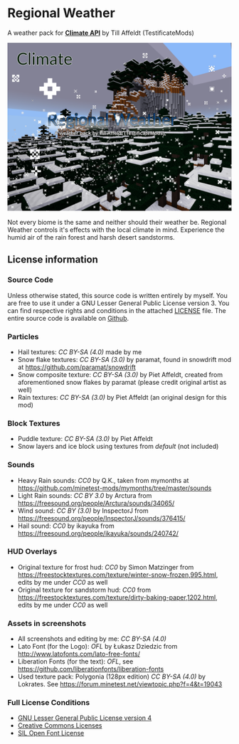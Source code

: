 # Regional Weather
A weather pack for [__Climate API__](https://github.com/t-affeldt/climate_api) by Till Affeldt (TestificateMods)

![](https://raw.githubusercontent.com/t-affeldt/regional_weather/master/screenshot.png)

Not every biome is the same and neither should their weather be.
Regional Weather controls it's effects with the local climate in mind.
Experience the humid air of the rain forest and harsh desert sandstorms.

## License information
### Source Code
Unless otherwise stated, this source code is written entirely by myself.
You are free to use it under a GNU Lesser General Public License version 3.
You can find respective rights and conditions in the attached [LICENSE](https://github.com/t-affeldt/regional_weather/blob/master/LICENSE.md) file.
The entire source code is available on [Github](https://github.com/t-affeldt/regional_weather).

### Particles
- Hail textures: *CC BY-SA (4.0)* made by me
- Snow flake textures: *CC BY-SA (3.0)* by paramat, found in snowdrift mod at https://github.com/paramat/snowdrift
- Snow composite texture: *CC BY-SA (3.0)* by Piet Affeldt, created from aforementioned snow flakes by paramat (please credit original artist as well)
- Rain textures: *CC BY-SA (3.0)* by Piet Affeldt (an original design for this mod)

### Block Textures
- Puddle texture: *CC BY-SA (3.0)* by Piet Affeldt
- Snow layers and ice block using textures from *default* (not included)

### Sounds
- Heavy Rain sounds: *CC0* by Q.K., taken from mymonths at https://github.com/minetest-mods/mymonths/tree/master/sounds
- Light Rain sounds: *CC BY 3.0* by Arctura from https://freesound.org/people/Arctura/sounds/34065/
- Wind sound: *CC BY (3.0)* by InspectorJ from https://freesound.org/people/InspectorJ/sounds/376415/
- Hail sound: *CC0* by ikayuka from https://freesound.org/people/ikayuka/sounds/240742/

### HUD Overlays
- Original texture for frost hud: *CC0* by Simon Matzinger from https://freestocktextures.com/texture/winter-snow-frozen,995.html, edits by me under *CC0* as well
- Original texture for sandstorm hud: *CC0* from https://freestocktextures.com/texture/dirty-baking-paper,1202.html, edits by me under *CC0* as well

### Assets in screenshots
- All screenshots and editing by me: *CC BY-SA (4.0)*
- Lato Font (for the Logo): *OFL* by Łukasz Dziedzic from http://www.latofonts.com/lato-free-fonts/
- Liberation Fonts (for the text): *OFL*, see https://github.com/liberationfonts/liberation-fonts
- Used texture pack: Polygonia (128px edition) *CC BY-SA (4.0)* by Lokrates. See https://forum.minetest.net/viewtopic.php?f=4&t=19043

### Full License Conditions
- [GNU Lesser General Public License version 4](https://github.com/t-affeldt/regional_weather/blob/master/LICENSE.md)
- [Creative Commons Licenses](https://creativecommons.org/licenses/)
- [SIL Open Font License](https://opensource.org/licenses/OFL-1.1)